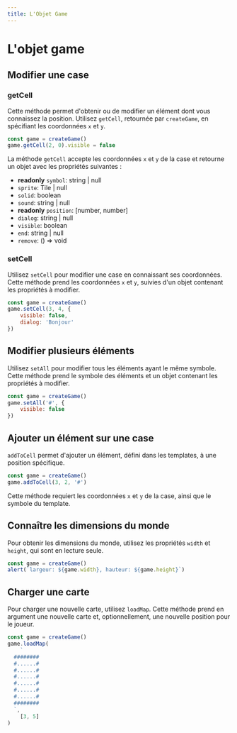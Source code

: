 ```yaml
---
title: L'Objet Game
---
```


# L'objet game

## Modifier une case

### getCell

Cette méthode permet d'obtenir ou de modifier un élément dont vous connaissez la position. Utilisez `getCell`, retournée par `createGame`, en spécifiant les coordonnées `x` et `y`.

```js
const game = createGame()
game.getCell(2, 0).visible = false
```

La méthode `getCell` accepte les coordonnées `x` et `y` de la case et retourne un objet avec les propriétés suivantes :

- **readonly** `symbol`: string | null
- `sprite`: Tile | null
- `solid`: boolean
- `sound`: string | null
- **readonly** `position`: [number, number]
- `dialog`: string | null
- `visible`: boolean
- `end`: string | null
- `remove`: () => void

### setCell

Utilisez `setCell` pour modifier une case en connaissant ses coordonnées. Cette méthode prend les coordonnées `x` et `y`, suivies d'un objet contenant les propriétés à modifier.

```js
const game = createGame()
game.setCell(3, 4, {
	visible: false,
	dialog: 'Bonjour'
})
```

## Modifier plusieurs éléments

Utilisez `setAll` pour modifier tous les éléments ayant le même symbole. Cette méthode prend le symbole des éléments et un objet contenant les propriétés à modifier.

```js
const game = createGame()
game.setAll('#', {
	visible: false
})
```

## Ajouter un élément sur une case

`addToCell` permet d'ajouter un élément, défini dans les templates, à une position spécifique.

```js
const game = createGame()
game.addToCell(3, 2, '#')
```

Cette méthode requiert les coordonnées `x` et `y` de la case, ainsi que le symbole du template.

## Connaître les dimensions du monde

Pour obtenir les dimensions du monde, utilisez les propriétés `width` et `height`, qui sont en lecture seule.

```js
const game = createGame()
alert(`largeur: ${game.width}, hauteur: ${game.height}`)
```

## Charger une carte

Pour charger une nouvelle carte, utilisez `loadMap`. Cette méthode prend en argument une nouvelle carte et, optionnellement, une nouvelle position pour le joueur.

```js
const game = createGame()
game.loadMap(
	`
  ########
  #......#
  #......#
  #......#
  #......#
  #......#
  #......#
  ########
  `,
	[3, 5]
)
```

